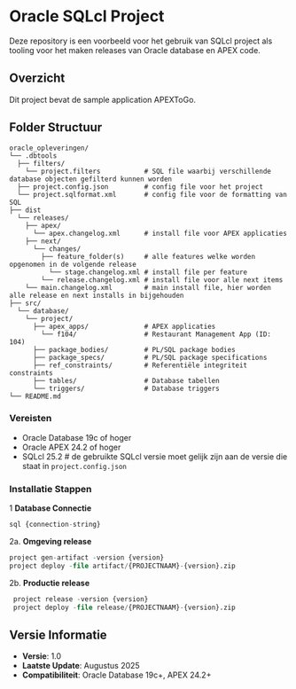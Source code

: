 # Oracle SQLcl Project

Deze repository is een voorbeeld voor het gebruik van SQLcl project als tooling voor het maken releases van Oracle database en APEX code.

## Overzicht

Dit project bevat de sample application APEXToGo. 

## Folder Structuur

```
oracle_opleveringen/
└── .dbtools
  ├── filters/
    └── project.filters           # SQL file waarbij verschillende database objecten gefilterd kunnen worden
  ├── project.config.json         # config file voor het project
  └── project.sqlformat.xml       # config file voor de formatting van SQL
├── dist         
  └── releases/
    ├── apex/
      └── apex.changelog.xml      # install file voor APEX applicaties
    ├── next/
      └── changes/
        ├── feature_folder(s)     # alle features welke worden opgenomen in de volgende release
          └── stage.changelog.xml # install file per feature
        └── release.changelog.xml # install file voor alle next items
    └── main.changelog.xml        # main install file, hier worden alle release en next installs in bijgehouden
├── src/
  └── database/
    └── project/
      ├── apex_apps/              # APEX applicaties
        └── f104/                 # Restaurant Management App (ID: 104)
      ├── package_bodies/         # PL/SQL package bodies
      ├── package_specs/          # PL/SQL package specifications
      ├── ref_constraints/        # Referentiële integriteit constraints
      ├── tables/                 # Database tabellen
      └── triggers/               # Database triggers
└── README.md   
```

### Vereisten

- Oracle Database 19c of hoger
- Oracle APEX 24.2 of hoger
- SQLcl 25.2                    # de gebruikte SQLcl versie moet gelijk zijn aan de versie die staat in `project.config.json`

### Installatie Stappen

1 **Database Connectie**
   ```sql
   sql {connection-string}
   ```

2a. **Omgeving release**
   ```sql
   project gen-artifact -version {version}
   project deploy -file artifact/{PROJECTNAAM}-{version}.zip
   ```

2b. **Productie release**
  ```sql
   project release -version {version}
   project deploy -file release/{PROJECTNAAM}-{version}.zip
   ```

## Versie Informatie

- **Versie**: 1.0
- **Laatste Update**: Augustus 2025
- **Compatibiliteit**: Oracle Database 19c+, APEX 24.2+

